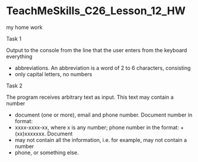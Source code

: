 # TeachMeSkills_C26_Lesson_12_HW
my home work

Task 1

Output to the console from the line that the user enters from the keyboard everything
 * abbreviations. An abbreviation is a word of 2 to 6 characters, consisting
 * only capital letters, no numbers

Task 2

The program receives arbitrary text as input. This text may contain a number
 * document (one or more), email and phone number. Document number in format:
 * xxxx-xxxx-xx, where x is any number; phone number in the format: +(xx)xxxxxxx. Document
 * may not contain all the information, i.e. for example, may not contain a number
 * phone, or something else.
